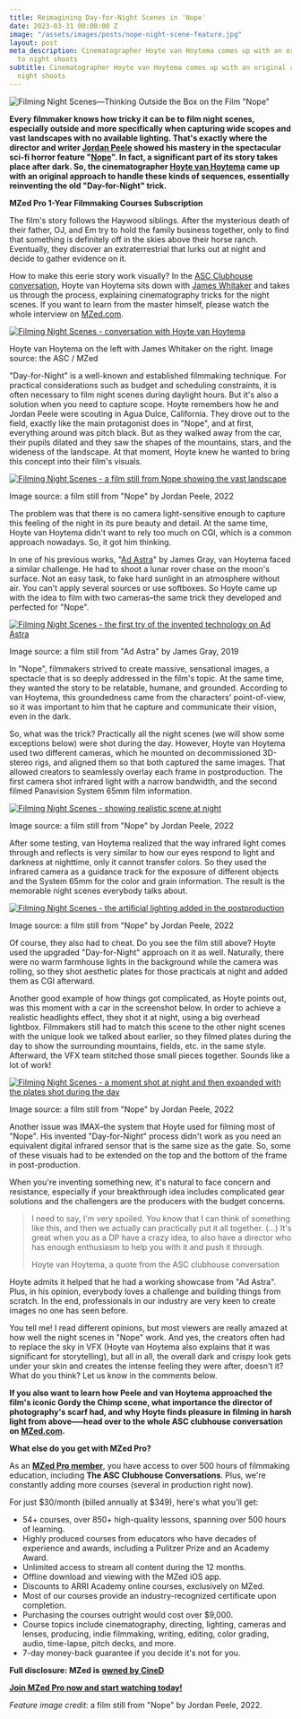 ```yaml
---
title: Reimagining Day-for-Night Scenes in 'Nope'
date: 2023-03-31 00:00:00 Z
image: "/assets/images/posts/nope-night-scene-feature.jpg"
layout: post
meta_description: Cinematographer Hoyte van Hoytema comes up with an original approach
  to night shoots
subtitle: Cinematographer Hoyte van Hoytema comes up with an original approach to
  night shoots
---
```


![Filming Night Scenes—Thinking Outside the Box on the Film "Nope"](/assets/images/posts/nope-day-for-night-hero.jpg)

**Every filmmaker knows how tricky it can be to film night scenes, especially outside and more specifically when capturing wide scopes and vast landscapes with no available lighting. That's exactly where the director and writer [Jordan Peele](https://www.imdb.com/name/nm1443502/?ref_=tt_ov_dr) showed his mastery in the spectacular sci-fi horror feature **"[Nope](https://www.imdb.com/title/tt10954984/?ref_=nv_sr_srsg_0)"**. In fact, a significant part of its story takes place after dark. So, the cinematographer [Hoyte van Hoytema](https://www.imdb.com/name/nm0887227/?ref_=nv_sr_srsg_0) came up with an original approach to handle these kinds of sequences, essentially reinventing the old "Day-for-Night" trick.**

**MZed Pro 1-Year Filmmaking Courses Subscription**

The film's story follows the Haywood siblings. After the mysterious death of their father, OJ, and Em try to hold the family business together, only to find that something is definitely off in the skies above their horse ranch. Eventually, they discover an extraterrestrial that lurks out at night and decide to gather evidence on it.

How to make this eerie story work visually? In the [ASC Clubhouse conversation](https://www.mzed.com/courses/asc-clubhouse-conversations/modules/906?tap_a=17272-420962&tap_s=3771233-bd9ec9), Hoyte van Hoytema sits down with [James Whitaker](https://www.imdb.com/name/nm0924275/?ref_=nv_sr_srsg_0) and takes us through the process, explaining cinematography tricks for the night scenes. If you want to learn from the master himself, please watch the whole interview on [MZed.com](https://www.mzed.com/?tap_a=17272-420962&tap_s=3771233-bd9ec9).

[![Filming Night Scenes - conversation with Hoyte van Hoytema](/assets/images/posts/nope-hoyte-van-hoytema-interview.jpg)](/assets/images/posts/nope-hoyte-van-hoytema-interview.jpg)

Hoyte van Hoytema on the left with James Whitaker on the right. Image source: the ASC / MZed

"Day-for-Night" is a well-known and established filmmaking technique. For practical considerations such as budget and scheduling constraints, it is often necessary to film night scenes during daylight hours. But it's also a solution when you need to capture scope. Hoyte remembers how he and Jordan Peele were scouting in Agua Dulce, California. They drove out to the field, exactly like the main protagonist does in "Nope", and at first, everything around was pitch black. But as they walked away from the car, their pupils dilated and they saw the shapes of the mountains, stars, and the wideness of the landscape. At that moment, Hoyte knew he wanted to bring this concept into their film's visuals.

[![Filming Night Scenes - a film still from Nope showing the vast landscape](/assets/images/posts/nope-vast-landscape-day-for-night.jpg)](/assets/images/posts/nope-vast-landscape-day-for-night.jpg)

Image source: a film still from "Nope" by Jordan Peele, 2022

The problem was that there is no camera light-sensitive enough to capture this feeling of the night in its pure beauty and detail. At the same time, Hoyte van Hoytema didn't want to rely too much on CGI, which is a common approach nowadays. So, it got him thinking.

In one of his previous works, "[Ad Astra](https://www.imdb.com/title/tt2935510/?ref_=nv_sr_srsg_0)" by James Gray, van Hoytema faced a similar challenge. He had to shoot a lunar rover chase on the moon's surface. Not an easy task, to fake hard sunlight in an atmosphere without air. You can't apply several sources or use softboxes. So Hoyte came up with the idea to film with two cameras–the same trick they developed and perfected for "Nope".

[![Filming Night Scenes - the first try of the invented technology on Ad Astra](/assets/images/posts/nope-ad-astra-comparison.jpg)](/assets/images/posts/nope-ad-astra-comparison.jpg)

Image source: a film still from "Ad Astra" by James Gray, 2019

In "Nope", filmmakers strived to create massive, sensational images, a spectacle that is so deeply addressed in the film's topic. At the same time, they wanted the story to be relatable, humane, and grounded. According to van Hoytema, this groundedness came from the characters' point-of-view, so it was important to him that he capture and communicate their vision, even in the dark.

So, what was the trick? Practically all the night scenes (we will show some exceptions below) were shot during the day. However, Hoyte van Hoytema used two different cameras, which he mounted on decommissioned 3D-stereo rigs, and aligned them so that both captured the same images. That allowed creators to seamlessly overlay each frame in postproduction. The first camera shot infrared light with a narrow bandwidth, and the second filmed Panavision System 65mm film information.

[![Filming Night Scenes - showing realistic scene at night](/assets/images/posts/nope-night-vastness-scene.jpg)](/assets/images/posts/nope-night-vastness-scene.jpg)

Image source: a film still from "Nope" by Jordan Peele, 2022

After some testing, van Hoytema realized that the way infrared light comes through and reflects is very similar to how our eyes respond to light and darkness at nighttime, only it cannot transfer colors. So they used the infrared camera as a guidance track for the exposure of different objects and the System 65mm for the color and grain information. The result is the memorable night scenes everybody talks about.

[![Filming Night Scenes - the artificial lighting added in the postproduction](/assets/images/posts/nope-fake-house-lights.jpg)](/assets/images/posts/nope-fake-house-lights.jpg)

Image source: a film still from "Nope" by Jordan Peele, 2022

Of course, they also had to cheat. Do you see the film still above? Hoyte used the upgraded "Day-for-Night" approach on it as well. Naturally, there were no warm farmhouse lights in the background while the camera was rolling, so they shot aesthetic plates for those practicals at night and added them as CGI afterward.

Another good example of how things got complicated, as Hoyte points out, was this moment with a car in the screenshot below. In order to achieve a realistic headlights effect, they shot it at night, using a big overhead lightbox. Filmmakers still had to match this scene to the other night scenes with the unique look we talked about earlier, so they filmed plates during the day to show the surrounding mountains, fields, etc. in the same style. Afterward, the VFX team stitched those small pieces together. Sounds like a lot of work!

[![Filming Night Scenes - a moment shot at night and then expanded with the plates shot during the day](/assets/images/posts/nope-stitching-technique.jpg)](/assets/images/posts/nope-stitching-technique.jpg)

Image source: a film still from "Nope" by Jordan Peele, 2022

Another issue was IMAX–the system that Hoyte used for filming most of "Nope". His invented "Day-for-Night" process didn't work as you need an equivalent digital infrared sensor that is the same size as the gate. So, some of these visuals had to be extended on the top and the bottom of the frame in post-production.

When you're inventing something new, it's natural to face concern and resistance, especially if your breakthrough idea includes complicated gear solutions and the challengers are the producers with the budget concerns.

> I need to say, I'm very spoiled. You know that I can think of something like this, and then we actually can practically put it all together. (…) It's great when you as a DP have a crazy idea, to also have a director who has enough enthusiasm to help you with it and push it through.
> 
> Hoyte van Hoytema, a quote from the ASC clubhouse conversation

Hoyte admits it helped that he had a working showcase from "Ad Astra". Plus, in his opinion, everybody loves a challenge and building things from scratch. In the end, professionals in our industry are very keen to create images no one has seen before.

You tell me! I read different opinions, but most viewers are really amazed at how well the night scenes in "Nope" work. And yes, the creators often had to replace the sky in VFX (Hoyte van Hoytema also explains that it was significant for storytelling), but all in all, the overall dark and crispy look gets under your skin and creates the intense feeling they were after, doesn't it? What do you think? Let us know in the comments below.

**If you also want to learn how Peele and van Hoytema approached the film's iconic Gordy the Chimp scene, what importance the director of photography's scarf had, and why Hoyte finds pleasure in filming in harsh light from above–—head over to the whole ASC clubhouse conversation on [MZed.com](https://www.mzed.com/courses/asc-clubhouse-conversations/modules/906?tap_a=17272-420962&tap_s=3771233-bd9ec9).**

**What else do you get with MZed Pro?**

As an [**MZed Pro member**](https://www.mzed.com/?tap_a=17272-420962&tap_s=3771233-bd9ec9), you have access to over 500 hours of filmmaking education, including **The ASC Clubhouse Conversations**. Plus, we're constantly adding more courses (several in production right now).

For just $30/month (billed annually at $349), here's what you'll get:

-   54+ courses, over 850+ high-quality lessons, spanning over 500 hours of learning.
-   Highly produced courses from educators who have decades of experience and awards, including a Pulitzer Prize and an Academy Award.
-   Unlimited access to stream all content during the 12 months.
-   Offline download and viewing with the MZed iOS app.
-   Discounts to ARRI Academy online courses, exclusively on MZed.
-   Most of our courses provide an industry-recognized certificate upon completion.
-   Purchasing the courses outright would cost over $9,000.
-   Course topics include cinematography, directing, lighting, cameras and lenses, producing, indie filmmaking, writing, editing, color grading, audio, time-lapse, pitch decks, and more.
-   7-day money-back guarantee if you decide it's not for you.

**Full disclosure: MZed is** [**owned by CineD**](https://www.cined.com/cined-acquires-mzed/)

[**Join MZed Pro now and start watching today!**](https://www.mzed.com/courses/asc-clubhouse-conversations/modules/906?tap_a=17272-420962&tap_s=3771233-bd9ec9)

_Feature image credit:_ a film still from "Nope" by Jordan Peele, 2022.